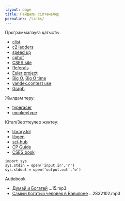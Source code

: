 ```yaml
---
layout: page
title: Пайдалы сілтемелер
permalink: /links/
---
```


Программалауға қатысты:
- [clist](https://clist.by/coder/Uzdik/)
- [c2 ladders](https://c2-ladders-juol.onrender.com/)
- [speed up](https://flykiller.github.io/performance%20tricks)
- [cphof](https://cphof.org/profile/topcoder:nazarbek)
- [CSES site](https://cses.fi/problemset/list/)
- [Referals](https://docs.google.com/spreadsheets/d/1bl8MU6qe3-UZFLzgqnjUAgIMdUmnB4Dy49Sm3O5J1IU/edit#gid=0)
- [Euler project](https://projecteuler.net/)
- [Big O](https://www.bigocheatsheet.com/), [Big O time](https://ics.uci.edu/~pattis/ICS-33/lectures/complexitypython.txt)
- [yandex.contest use](https://cs.hse.ru/olymp/yacontest)
- [Graph](https://ejudge.179.ru/tasks/python/2022b/pgm33.2__Graphs-3.html)

Жылдам теру:
- [typeracer](https://play.typeracer.com)
- [monkeytype](https://monkeytype.com)

Кітап/Зерттеулер жүктеу:
- [library.lol](https://library.lol/)
- [libgen](https://libgen.rs/search.php?req=%D0%91%D0%BE%D0%B3%D0%B0%D1%82%D1%8B%D0%B9+%D0%BF%D0%B0%D0%BF%D0%B0%2C+%D0%B1%D0%B5%D0%B4%D0%BD%D1%8B%D0%B9+%D0%BF%D0%B0%D0%BF%D0%B0&lg_topic=libgen&open=0&view=simple&res=25&phrase=1&column=def)
- [sci-hub](https://sci-hub.st/10.1016/j.patrec.2011.11.004)
- [CP Guide](https://duoblogger.github.io/assets/pdf/memonvyftw/guide-t-cp.pdf)
- [CSES book](https://cses.fi/book/book.pdf)
```
import sys
sys.stdin = open('input.in','r')
sys.stdout = open('output.out','w')
```
Autiobook
- [Думай и Богатей](https://ia801602.us.archive.org/16/items/07_20220412/00.mp3) ...15.mp3
- [Самый богатый человек в Вавилоне](https://s1.knizhin.ru/books/483042/2832091.mp3) ...2832102.mp3
